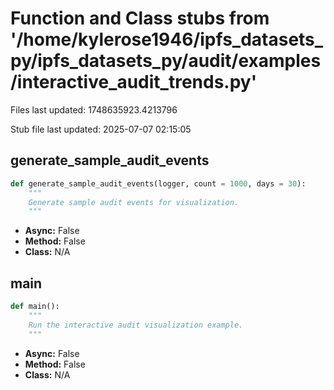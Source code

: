 # Function and Class stubs from '/home/kylerose1946/ipfs_datasets_py/ipfs_datasets_py/audit/examples/interactive_audit_trends.py'

Files last updated: 1748635923.4213796

Stub file last updated: 2025-07-07 02:15:05

## generate_sample_audit_events

```python
def generate_sample_audit_events(logger, count = 1000, days = 30):
    """
    Generate sample audit events for visualization.
    """
```
* **Async:** False
* **Method:** False
* **Class:** N/A

## main

```python
def main():
    """
    Run the interactive audit visualization example.
    """
```
* **Async:** False
* **Method:** False
* **Class:** N/A
